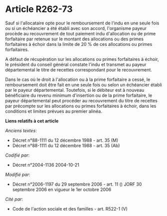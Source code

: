 # Article R262-73

Sauf si l'allocataire opte pour le remboursement de l'indu en une seule fois ou si un échéancier a été établi avec son
accord, l'organisme payeur procède au recouvrement de tout paiement indu d'allocation ou de prime forfaitaire par retenue sur
le montant des allocations ou des primes forfaitaires à échoir dans la limite de 20 % de ces allocations ou primes
forfaitaires.

A défaut de récupération sur les allocations ou primes forfaitaires à échoir, le président du conseil général constate l'indu
et transmet au payeur départemental le titre de recettes correspondant pour le recouvrement.

Dans le cas où le droit à l'allocation ou à la prime forfaitaire a cessé, le remboursement doit être fait en une seule fois
ou selon un échéancier établi par le payeur départemental. Toutefois, si le débiteur est à nouveau bénéficiaire du revenu
minimum d'insertion ou de la prime forfaitaire, le payeur départemental peut procéder au recouvrement du titre de recettes
par précompte sur les allocations ou primes forfaitaires à échoir, dans les conditions et limites prévues au premier alinéa.

**Liens relatifs à cet article**

_Anciens textes_:

  - Décret n°88-1111 du 12 décembre 1988 - art. 35 (M)
  - Décret n°88-1111 du 12 décembre 1988 - art. 35 (Ab)

_Codifié par_:

  - Décret n°2004-1136 2004-10-21

_Modifié par_:

  - Décret n°2006-1197 du 29 septembre 2006 - art. 11 () JORF 30 septembre 2006 en vigueur le 1er octobre 2006

_Cité par_:

  - Code de l'action sociale et des familles - art. R522-1 (V)
